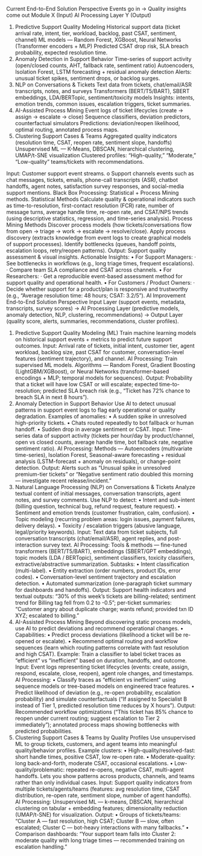 Current End-to-End Solution Perspective
Events go in → Quality insights come out
Module	X (Input)	AI Processing Layer	Y (Output)
1. Predictive Support Quality Modeling	Historical support data (ticket arrival rate, intent, tier, workload, backlog, past CSAT, sentiment, channel)	ML models — Random Forest, XGBoost, Neural Networks (Transformer encoders + MLP)	Predicted CSAT drop risk, SLA breach probability, expected resolution time.
2. Anomaly Detection in Support Behavior	Time-series of support activity (open/closed counts, AHT, fallback rate, sentiment ratio)	Autoencoders, Isolation Forest, LSTM forecasting + residual anomaly detection	Alerts: unusual ticket spikes, sentiment drops, or backlog surges.
3. NLP on Conversations & Tickets	Text data from tickets, chat/email/ASR transcripts, notes, and surveys	Transformers (BERT/T5/BART), SBERT embeddings, LDA/BERTopic, sentiment/toxicity models	Insights: intents, emotion trends, common issues, escalation triggers, ticket summaries.
4. AI-Assisted Process Mining	Event logs of ticket lifecycles (create → assign → escalate → close)	Sequence classifiers, deviation predictors, counterfactual simulators	Predictions: deviation/reopen likelihood, optimal routing, annotated process maps.
5. Clustering Support Cases & Teams	Aggregated quality indicators (resolution time, CSAT, reopen rate, sentiment slope, handoffs)	Unsupervised ML — K-Means, DBSCAN, hierarchical clustering, UMAP/t-SNE visualization	Clustered profiles: “High-quality,” “Moderate,” “Low-quality” teams/tickets with recommendations.

Input: Customer support event streams.
o Support channels events such as chat messages, tickets, emails, phone-call transcripts (ASR), chatbot handoffs, agent notes, satisfaction survey responses, and social-media support mentions.
Black Box Processing: Statistical + Process Mining methods.
Statistical Methods
Calculate quality & operational indicators such as time-to-resolution, first-contact resolution (FCR) rate, number of message turns, average handle time, re-open rate, and CSAT/NPS trends (using descriptive statistics, regression, and time-series analysis).
Process Mining Methods
Discover process models (how tickets/conversations flow from open → triage → work → escalate → resolve/close).
Apply process discovery (extracts knowledge from event logs to create graphical models of support processes).
Identify bottlenecks (queues, handoff points, escalation loops, retry/reopen patterns).
Output: Support quality assessment & visual insights.
Actionable Insights:
•	For Support Managers:
·	See bottlenecks in workflows (e.g., long triage times, frequent escalations).
·	Compare team SLA compliance and CSAT across channels.
•	For Researchers:
·	Get a reproducible event-based assessment method for support quality and operational health.
•	For Customers / Product Owners:
·	Decide whether support for a product/plan is responsive and trustworthy (e.g., “Average resolution time: 48 hours; CSAT: 3.2/5”).
AI Improvement End-to-End Solution Perspective
Input Layer (support events, metadata, transcripts, survey scores) →
AI Processing Layer (predictive models, anomaly detection, NLP, clustering, recommendations) →
Output Layer (quality score, alerts, summaries, recommendations, cluster profiles).
1.	Predictive Support Quality Modeling (ML)
Train machine learning models on historical support events + metrics to predict future support outcomes.
Input: Arrival rate of tickets, initial intent, customer tier, agent workload, backlog size, past CSAT for customer, conversation-level features (sentiment trajectory), and channel.
AI Processing: Train supervised ML models. Algorithms — Random Forest, Gradient Boosting (LightGBM/XGBoost), or Neural Networks (transformer-based encodings + MLP; temporal models for sequences).
Output: Probability that a ticket will have low CSAT or will escalate; expected time-to-resolution; predicted SLA breach risk (e.g., “Ticket has 72% chance to breach SLA in next 8 hours”).
2.	Anomaly Detection in Support Behavior
Use AI to detect unusual patterns in support event logs to flag early operational or quality degradation.
Examples of anomalies:
•	A sudden spike in unresolved high-priority tickets.
•	Chats routed repeatedly to bot fallback or human handoff.
•	Sudden drop in average sentiment or CSAT.
Input: Time-series data of support activity (tickets per hour/day by product/channel, open vs closed counts, average handle time, bot fallback rate, negative sentiment ratio).
AI Processing: Methods — Autoencoders (multivariate time-series), Isolation Forest, Seasonal-aware forecasting + residual analysis (LSTM-forecast + anomaly on residuals), or change-point detection.
Output: Alerts such as “Unusual spike in unresolved premium-tier tickets” or “Negative sentiment ratio doubled this morning — investigate recent release/incident.”
3.	Natural Language Processing (NLP) on Conversations & Tickets
Analyze textual content of initial messages, conversation transcripts, agent notes, and survey comments.
Use NLP to detect:
•	Intent and sub-intent (billing question, technical bug, refund request, feature request).
•	Sentiment and emotion trends (customer frustration, calm, confusion).
•	Topic modeling (recurring problem areas: login issues, payment failures, delivery delays).
•	Toxicity / escalation triggers (abusive language, legal/priority keywords).
Input: Text data from ticket subjects, full conversation transcripts (chat/email/ASR), agent replies, and post-interaction survey text.
AI Processing: Tools & methods — fine-tuned transformers (BERT/T5/BART), embeddings (SBERT/GPT embeddings), topic models (LDA / BERTopic), sentiment classifiers, toxicity classifiers, extractive/abstractive summarization.
Subtasks:
•	Intent classification (multi-label).
•	Entity extraction (order numbers, product IDs, error codes).
•	Conversation-level sentiment trajectory and escalation detection.
•	Automated summarization (one-paragraph ticket summary for dashboards and handoffs).
Output: Support health indicators and textual outputs: “30% of this week’s tickets are billing-related; sentiment trend for Billing tag fell from 0.2 to -0.5”; per-ticket summaries: “Customer angry about duplicate charge; wants refund; provided txn ID XYZ; escalated to billing.”
4.	AI-Assisted Process Mining
Beyond discovering static process models, use AI to predict deviations and recommend operational changes.
•	Capabilities:
•	Predict process deviations (likelihood a ticket will be re-opened or escalate).
•	Recommend optimal routing and workflow sequences (learn which routing patterns correlate with fast resolution and high CSAT).
Example: Train a classifier to label ticket traces as “efficient” vs “inefficient” based on duration, handoffs, and outcome.
Input: Event logs representing ticket lifecycles (events: create, assign, respond, escalate, close, reopen), agent role changes, and timestamps.
AI Processing:
•	Classify traces as “efficient vs inefficient” using sequence models or tree-based models on engineered trace features.
•	Predict likelihood of deviation (e.g., re-open probability, escalation probability) and simulate counterfactuals (“If assigned to Specialist B instead of Tier 1, predicted resolution time reduces by X hours”).
Output: Recommended workflow optimizations (“This ticket has 85% chance to reopen under current routing; suggest escalation to Tier 2 immediately”); annotated process maps showing bottlenecks with predicted probabilities.
5.	Clustering Support Cases & Teams by Quality Profiles
Use unsupervised ML to group tickets, customers, and agent teams into meaningful quality/behavior profiles.
Example clusters:
•	High-quality/resolved-fast: short handle times, positive CSAT, low re-open rate.
•	Moderate-quality: long back-and-forth, moderate CSAT, occasional escalations.
•	Low-quality/problematic: repeated re-opens, negative CSAT, multi-agent handoffs.
Lets you show patterns across products, channels, and teams rather than only individual cases.
Input: Support quality indicators from multiple tickets/agents/teams (features: avg resolution time, CSAT distribution, re-open rate, sentiment slope, number of agent handoffs).
AI Processing: Unsupervised ML — k-means, DBSCAN, hierarchical clustering on tabular + embedding features; dimensionality reduction (UMAP/t-SNE) for visualization.
Output:
•	Groups of tickets/teams: “Cluster A — fast resolution, high CSAT; Cluster B — slow, often escalated; Cluster C — bot-heavy interactions with many fallbacks.”
•	Comparison dashboards: “Your support team falls into Cluster 2: moderate quality with long triage times — recommended training on escalation handling.”


